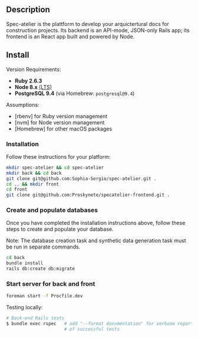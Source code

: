 ## Description

Spec-atelier is the plattform to develop your arquictertural docs for construction projects. Its backend is an API-mode, JSON-only Rails app;
its frontend is an React app built and powered by Node.

## Install

Version Requirements:

- **Ruby 2.6.3**
- **Node 8.x** [(LTS)](https://github.com/nodejs/Release#release-schedule1)
- **PostgreSQL 9.4** (via Homebrew: `postgresql@9.4`)

Assumptions:

- [rbenv] for Ruby version management
- [nvm] for Node version management
- [Homebrew] for other macOS packages

### Installation

Follow these instructions for your platform:
```bash
mkdir spec-atelier && cd spec-atelier
mkdir back && cd back
git clone git@github.com:Sophia-Sergio/spec-atelier.git .
cd .. && mkdir front
cd front
git clone git@github.com:Proskynete/specatelier-frontend.git .

```

### Create and populate databases

Once you have completed the installation instructions above, follow these steps to create and
populate your database.

Note: The database creation task and synthetic data generation task must be run in separate commands.

```bash
cd back
bundle install
rails db:create db:migrate
```

### Start server for back and front

```bash
foreman start -f Procfile.dev
```

Testing locally:

```bash
# Back-end Rails tests
$ bundle exec rspec   # add "--format documentation" for verbose reporting
                      # of successful tests
```
